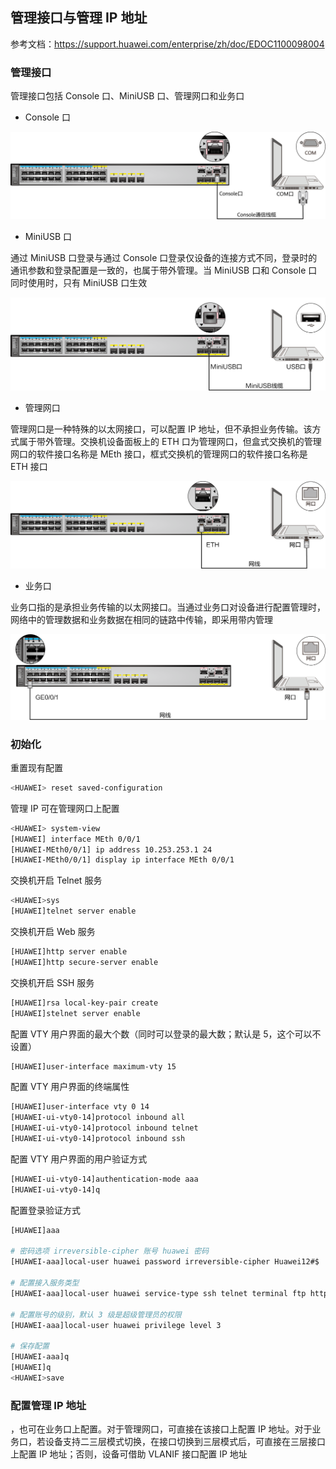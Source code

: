 ## 管理接口与管理 IP 地址

参考文档：<https://support.huawei.com/enterprise/zh/doc/EDOC1100098004>

### 管理接口

管理接口包括 Console 口、MiniUSB 口、管理网口和业务口

- Console 口



![img](.assets/S5700系列华为交换机/console.png)

- MiniUSB 口

通过 MiniUSB 口登录与通过 Console 口登录仅设备的连接方式不同，登录时的通讯参数和登录配置是一致的，也属于带外管理。当 MiniUSB 口和 Console 口同时使用时，只有 MiniUSB 口生效

![img](.assets/S5700系列华为交换机/download-20240908175752719.png)

- 管理网口

管理网口是一种特殊的以太网接口，可以配置 IP 地址，但不承担业务传输。该方式属于带外管理。交换机设备面板上的 ETH 口为管理网口，但盒式交换机的管理网口的软件接口名称是 MEth 接口，框式交换机的管理网口的软件接口名称是 ETH 接口

![img](.assets/S5700系列华为交换机/download-20240908175942925.png)

- 业务口

业务口指的是承担业务传输的以太网接口。当通过业务口对设备进行配置管理时，网络中的管理数据和业务数据在相同的链路中传输，即采用带内管理

![img](.assets/S5700系列华为交换机/download-20240908175955096.png)

### 初始化

重置现有配置

```bash
<HUAWEI> reset saved-configuration
```

管理 IP 可在管理网口上配置

```bash
<HUAWEI> system-view
[HUAWEI] interface MEth 0/0/1
[HUAWEI-MEth0/0/1] ip address 10.253.253.1 24
[HUAWEI-MEth0/0/1] display ip interface MEth 0/0/1
```

交换机开启 Telnet 服务

```bash
<HUAWEI>sys
[HUAWEI]telnet server enable
```

交换机开启 Web 服务

```bash
[HUAWEI]http server enable
[HUAWEI]http secure-server enable
```

交换机开启 SSH 服务

```bash
[HUAWEI]rsa local-key-pair create
[HUAWEI]stelnet server enable
```

配置 VTY 用户界面的最大个数（同时可以登录的最大数；默认是 5，这个可以不设置）

```bash
[HUAWEI]user-interface maximum-vty 15
```

配置 VTY 用户界面的终端属性

```bash
[HUAWEI]user-interface vty 0 14
[HUAWEI-ui-vty0-14]protocol inbound all
[HUAWEI-ui-vty0-14]protocol inbound telnet
[HUAWEI-ui-vty0-14]protocol inbound ssh
```

配置 VTY 用户界面的用户验证方式

```bash
[HUAWEI-ui-vty0-14]authentication-mode aaa
[HUAWEI-ui-vty0-14]q
```

配置登录验证方式

```bash
[HUAWEI]aaa

# 密码选项 irreversible-cipher 账号 huawei 密码
[HUAWEI-aaa]local-user huawei password irreversible-cipher Huawei12#$

# 配置接入服务类型
[HUAWEI-aaa]local-user huawei service-type ssh telnet terminal ftp http

# 配置账号的级别，默认 3 级是超级管理员的权限
[HUAWEI-aaa]local-user huawei privilege level 3

# 保存配置
[HUAWEI-aaa]q
[HUAWEI]q
<HUAWEI>save
```

### 配置管理 IP 地址

，也可在业务口上配置。对于管理网口，可直接在该接口上配置 IP 地址。对于业务口，若设备支持二三层模式切换，在接口切换到三层模式后，可直接在三层接口上配置 IP 地址；否则，设备可借助 VLANIF 接口配置 IP 地址

